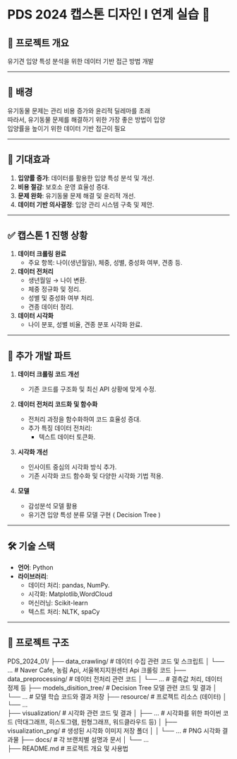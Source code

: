 # **PDS 2024 캡스톤 디자인 I 연계 실습** 🚀


## 📖 **프로젝트 개요**
유기견 입양 특성 분석을 위한 데이터 기반 접근 방법 개발

---

## 🐾 배경
유기동물 문제는 관리 비용 증가와 윤리적 딜레마를 초래  
따라서, 유기동물 문제를 해결하기 위한 가장 좋은 방법이 입양  
입양률을 높이기 위한 데이터 기반 접근이 필요

---

## 🌟 기대효과
1. **입양률 증가**: 데이터를 활용한 입양 특성 분석 및 개선.
2. **비용 절감**: 보호소 운영 효율성 증대.
3. **문제 완화**: 유기동물 문제 해결 및 윤리적 개선.
4. **데이터 기반 의사결정**: 입양 관리 시스템 구축 및 제안.

---
## ✅ **캡스톤 1 진행 상황**
1. **데이터 크롤링 완료**
   - 주요 항목: 나이(생년월일), 체중, 성별, 중성화 여부, 견종 등.
2. **데이터 전처리**
   - 생년월일 → 나이 변환.
   - 체중 정규화 및 정리.
   - 성별 및 중성화 여부 처리.
   - 견종 데이터 정리.
3. **데이터 시각화**
   - 나이 분포, 성별 비율, 견종 분포 시각화 완료.

---

## 🔄 **추가 개발 파트**
1. **데이터 크롤링 코드 개선**
   - 기존 코드를 구조화 및 최신 API 상황에 맞게 수정.

2. **데이터 전처리 코드화 및 함수화**
   - 전처리 과정을 함수화하여 코드 효율성 증대.
   - 추가 특징 데이터 전처리:
     - 텍스트 데이터 토큰화.

3. **시각화 개선**
   - 인사이트 중심의 시각화 방식 추가.
   - 기존 시각화 코드 함수화 및 다양한 시각화 기법 적용.

4. **모델**
   - 감성분석 모델 활용
   - 유기견 입양 특성 분류 모델 구현 ( Decision Tree )

---


## 🛠 **기술 스택**
- **언어**: Python
- **라이브러리**: 
  - 데이터 처리: pandas, NumPy.
  - 시각화: Matplotlib,WordCloud
  - 머신러닝: Scikit-learn
  - 텍스트 처리: NLTK, spaCy


---

## 📂 **프로젝트 구조**
PDS_2024_01/
├── data_crawling/               # 데이터 수집 관련 코드 및 스크립트
│   └── ...                      # Naver Cafe, 농림 Api, 서울복지지원센터 Api 크롤링 코드
├── data_preprocessing/          # 데이터 전처리 관련 코드
│   └── ...                      # 결측값 처리, 데이터 정제 등
├── models_disition_tree/        # Decision Tree 모델 관련 코드 및 결과
│   └── ...                      # 모델 학습 코드와 결과 저장
├── resource/                    # 프로젝트 리소스 (데이터)
│   └── ...                      
├── visualization/               # 시각화 관련 코드 및 결과
│   ├── ...                      # 시각화를 위한 파이썬 코드 (막대그래프, 히스토그램, 원형그래프, 워드클라우드 등)
│   ├── visualization_png/       # 생성된 시각화 이미지 저장 폴더
│   │   └── ...                  # PNG 시각화 결과물
├── docs/                        # 각 브랜치별 설명과 문서
│   └── ...                      
├── README.md                    # 프로젝트 개요 및 사용법




